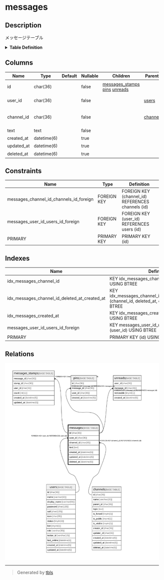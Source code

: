 # messages

## Description

メッセージテーブル

<details>
<summary><strong>Table Definition</strong></summary>

```sql
CREATE TABLE `messages` (
  `id` char(36) NOT NULL,
  `user_id` char(36) NOT NULL,
  `channel_id` char(36) NOT NULL,
  `text` text CHARACTER SET utf8mb4 COLLATE utf8mb4_bin NOT NULL,
  `created_at` datetime(6) DEFAULT NULL,
  `updated_at` datetime(6) DEFAULT NULL,
  `deleted_at` datetime(6) DEFAULT NULL,
  PRIMARY KEY (`id`),
  KEY `idx_messages_channel_id` (`channel_id`),
  KEY `idx_messages_created_at` (`created_at`),
  KEY `messages_user_id_users_id_foreign` (`user_id`),
  KEY `idx_messages_channel_id_deleted_at_created_at` (`channel_id`,`deleted_at`,`created_at`),
  CONSTRAINT `messages_channel_id_channels_id_foreign` FOREIGN KEY (`channel_id`) REFERENCES `channels` (`id`) ON DELETE CASCADE ON UPDATE CASCADE,
  CONSTRAINT `messages_user_id_users_id_foreign` FOREIGN KEY (`user_id`) REFERENCES `users` (`id`) ON DELETE CASCADE ON UPDATE CASCADE
) ENGINE=InnoDB DEFAULT CHARSET=utf8mb4
```

</details>

## Columns

| Name | Type | Default | Nullable | Children | Parents | Comment |
| ---- | ---- | ------- | -------- | -------- | ------- | ------- |
| id | char(36) |  | false | [messages_stamps](messages_stamps.md) [pins](pins.md) [unreads](unreads.md) |  | メッセージUUID |
| user_id | char(36) |  | false |  | [users](users.md) | 投稿ユーザーUUID |
| channel_id | char(36) |  | false |  | [channels](channels.md) | 投稿先チャンネルUUID |
| text | text |  | false |  |  | 本文 |
| created_at | datetime(6) |  | true |  |  | 作成日時 |
| updated_at | datetime(6) |  | true |  |  | 更新日時 |
| deleted_at | datetime(6) |  | true |  |  | 削除日時 |

## Constraints

| Name | Type | Definition |
| ---- | ---- | ---------- |
| messages_channel_id_channels_id_foreign | FOREIGN KEY | FOREIGN KEY (channel_id) REFERENCES channels (id) |
| messages_user_id_users_id_foreign | FOREIGN KEY | FOREIGN KEY (user_id) REFERENCES users (id) |
| PRIMARY | PRIMARY KEY | PRIMARY KEY (id) |

## Indexes

| Name | Definition |
| ---- | ---------- |
| idx_messages_channel_id | KEY idx_messages_channel_id (channel_id) USING BTREE |
| idx_messages_channel_id_deleted_at_created_at | KEY idx_messages_channel_id_deleted_at_created_at (channel_id, deleted_at, created_at) USING BTREE |
| idx_messages_created_at | KEY idx_messages_created_at (created_at) USING BTREE |
| messages_user_id_users_id_foreign | KEY messages_user_id_users_id_foreign (user_id) USING BTREE |
| PRIMARY | PRIMARY KEY (id) USING BTREE |

## Relations

![er](messages.svg)

---

> Generated by [tbls](https://github.com/k1LoW/tbls)
